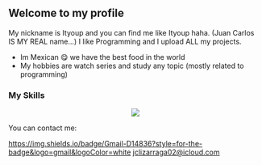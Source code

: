 ## Welcome to my profile

My nickname is Ityoup and you can find me like Ityoup haha. (Juan Carlos IS MY REAL name...)
I like Programming and I upload ALL my projects.

* Im Mexican :yum: we have the best food in the world
* My hobbies are watch series and study any topic (mostly related to programming)

### My Skills
<p align="center">
<img src="[https://skillicons.dev/](https://skillicons.dev/)icons?i=html,css,js,java,nodejs,express,mysql,ps,bash,linux,docker"/>
</p>

You can contact me:

https://img.shields.io/badge/Gmail-D14836?style=for-the-badge&logo=gmail&logoColor=white jclizarraga02@icloud.com



